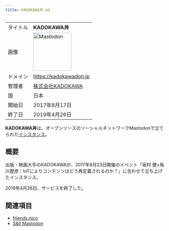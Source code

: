```yaml
---
title: KADOKAWA丼.md
---
```

<div>

|          |                                                                                                                                                                                                                                                                                                        |
|----------|--------------------------------------------------------------------------------------------------------------------------------------------------------------------------------------------------------------------------------------------------------------------------------------------------------|
| タイトル | **KADOKAWA丼**                                                                                                                                                                                                                                                                                         |
| 画像     | [<img src="/images/thumb/0/00/Mastodon_logo.png/120px-Mastodon_logo.png" srcset="/images/thumb/0/00/Mastodon_logo.png/180px-Mastodon_logo.png 1.5x, /images/0/00/Mastodon_logo.png 2x" width="120" height="120" alt="Mastodon" />](/%E3%83%95%E3%82%A1%E3%82%A4%E3%83%AB:Mastodon_logo.png "Mastodon") |
| ドメイン | <a href="https://kadokawadon.jp" rel="nofollow">https://kadokawadon.jp</a>                                                                                                                                                                                                                             |
| 管理者   | [株式会社KADOKAWA](/%E6%A0%AA%E5%BC%8F%E4%BC%9A%E7%A4%BEKADOKAWA "株式会社KADOKAWA")                                                                                                                                                                                                                   |
| 国       | 日本                                                                                                                                                                                                                                                                                                   |
| 開始日   | 2017年8月17日                                                                                                                                                                                                                                                                                          |
| 終了日   | 2019年4月26日                                                                                                                                                                                                                                                                                          |

**KADOKAWA丼**は、オープンソースのソーシャルネットワークMastodonで立てられた[インスタンス](/%E3%82%A4%E3%83%B3%E3%82%B9%E3%82%BF%E3%83%B3%E3%82%B9 "インスタンス")。

## 概要

出版・映画大手のKADOKAWAが、2017年8月23日開催のイベント「坂村 健×角川歴彦：IoTによりコンテンツはどう再定義されるのか？」に合わせて立ち上げたインスタンス。

2019年4月26日、サービスを終了した。

## 関連項目

-   [friends.nico](/Friends.nico "Friends.nico")
-   [S&II Mastodon](/S%26II_Mastodon "S&II Mastodon")

</div>
